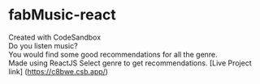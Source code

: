 # fabMusic-react
Created with CodeSandbox  
Do you listen music?   
You would find some good recommendations for all the genre.  
Made using ReactJS
Select genre to get recommendations.
[Live Project link] (https://c8bwe.csb.app/)
